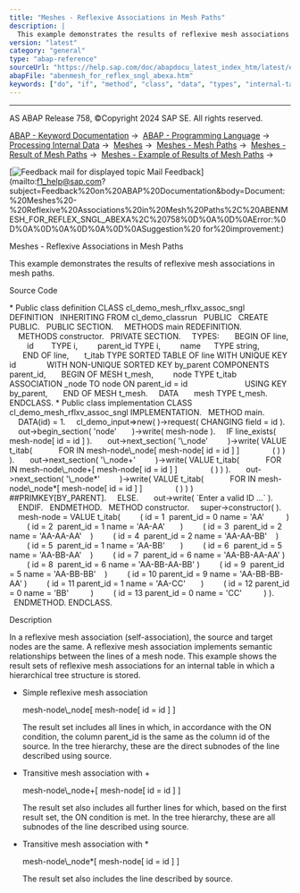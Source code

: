 ```yaml
---
title: "Meshes - Reflexive Associations in Mesh Paths"
description: |
  This example demonstrates the results of reflexive mesh associations in mesh paths. Source Code  Public class definition CLASS cl_demo_mesh_rflxv_assoc_sngl DEFINITION INHERITING FROM cl_demo_classrun PUBLIC CREATE PUBLIC. PUBLIC SECTION. METHODS main REDEFINITION. METHODS constructor. PRIV
version: "latest"
category: "general"
type: "abap-reference"
sourceUrl: "https://help.sap.com/doc/abapdocu_latest_index_htm/latest/en-US/abenmesh_for_reflex_sngl_abexa.htm"
abapFile: "abenmesh_for_reflex_sngl_abexa.htm"
keywords: ["do", "if", "method", "class", "data", "types", "internal-table", "abenmesh", "for", "reflex", "sngl", "abexa"]
---
```


* * *

AS ABAP Release 758, ©Copyright 2024 SAP SE. All rights reserved.

[ABAP - Keyword Documentation](https://help.sap.com/doc/abapdocu_latest_index_htm/latest/en-US/abenabap.htm) →  [ABAP - Programming Language](https://help.sap.com/doc/abapdocu_latest_index_htm/latest/en-US/abenabap_reference.htm) →  [Processing Internal Data](https://help.sap.com/doc/abapdocu_latest_index_htm/latest/en-US/abenabap_data_working.htm) →  [Meshes](https://help.sap.com/doc/abapdocu_latest_index_htm/latest/en-US/abenabap_meshes.htm) →  [Meshes - Mesh Paths](https://help.sap.com/doc/abapdocu_latest_index_htm/latest/en-US/abenmesh_pathes.htm) →  [Meshes - Result of Mesh Paths](https://help.sap.com/doc/abapdocu_latest_index_htm/latest/en-US/abenmesh_path_result.htm) →  [Meshes - Example of Results of Mesh Paths](https://help.sap.com/doc/abapdocu_latest_index_htm/latest/en-US/abenmesh_path_result_abexas.htm) → 

 [![](Mail.gif?object=Mail.gif "Feedback mail for displayed topic") Mail Feedback](mailto:f1_help@sap.com?subject=Feedback%20on%20ABAP%20Documentation&body=Document:%20Meshes%20-%20Reflexive%20Associations%20in%20Mesh%20Paths%2C%20ABENMESH_FOR_REFLEX_SNGL_ABEXA%2C%20758%0D%0A%0D%0AError:%0D%0A%0D%0A%0D%0A%0D%0ASuggestion%20
for%20improvement:)

Meshes - Reflexive Associations in Mesh Paths

This example demonstrates the results of reflexive mesh associations in mesh paths.

Source Code   

\* Public class definition
CLASS cl\_demo\_mesh\_rflxv\_assoc\_sngl DEFINITION
  INHERITING FROM cl\_demo\_classrun
  PUBLIC
  CREATE PUBLIC.
  PUBLIC SECTION.
    METHODS main REDEFINITION.
    METHODS constructor.
  PRIVATE SECTION.
    TYPES:
      BEGIN OF line,
        id        TYPE i,
        parent\_id TYPE i,
        name      TYPE string,
      END OF line,
      t\_itab TYPE SORTED TABLE OF line WITH UNIQUE KEY id
             WITH NON-UNIQUE SORTED KEY by\_parent COMPONENTS parent\_id,
      BEGIN OF MESH t\_mesh,
        node TYPE t\_itab
             ASSOCIATION \_node TO node ON parent\_id = id
                         USING KEY by\_parent,
      END OF MESH t\_mesh.
    DATA
      mesh TYPE t\_mesh.
ENDCLASS.
\* Public class implementation
CLASS cl\_demo\_mesh\_rflxv\_assoc\_sngl IMPLEMENTATION.
  METHOD main.
    DATA(id) = 1.
    cl\_demo\_input=>new( )->request( CHANGING field = id ).
    out->begin\_section( 'node'
      )->write( mesh-node ).
    IF line\_exists( mesh-node\[ id = id \] ).
      out->next\_section( '\\\_node'
        )->write( VALUE t\_itab(
           FOR <node> IN mesh-node\\\_node\[ mesh-node\[ id = id \] \]
              ( <node> ) ) ).
      out->next\_section( '\\\_node+'
        )->write( VALUE t\_itab(
           FOR <node> IN mesh-node\\\_node+\[ mesh-node\[ id = id \] \]
              ( <node> ) ) ).
      out->next\_section( '\\\_node\*'
        )->write( VALUE t\_itab(
           FOR <node> IN mesh-node\\\_node\*\[ mesh-node\[ id = id \] \]
              ( <node> ) ) ) ##PRIMKEY\[BY\_PARENT\].
    ELSE.
      out->write( \`Enter a valid ID ...\` ).
    ENDIF.
  ENDMETHOD.
  METHOD constructor.
    super->constructor( ).
    mesh-node = VALUE t\_itab(
        ( id = 1  parent\_id = 0 name = 'AA'          )
        ( id = 2  parent\_id = 1 name = 'AA-AA'       )
        ( id = 3  parent\_id = 2 name = 'AA-AA-AA'    )
        ( id = 4  parent\_id = 2 name = 'AA-AA-BB'    )
        ( id = 5  parent\_id = 1 name = 'AA-BB'       )
        ( id = 6  parent\_id = 5 name = 'AA-BB-AA'    )
        ( id = 7  parent\_id = 6 name = 'AA-BB-AA-AA' )
        ( id = 8  parent\_id = 6 name = 'AA-BB-AA-BB' )
        ( id = 9  parent\_id = 5 name = 'AA-BB-BB'    )
        ( id = 10 parent\_id = 9 name = 'AA-BB-BB-AA' )
        ( id = 11 parent\_id = 1 name = 'AA-CC'       )
        ( id = 12 parent\_id = 0 name = 'BB'          )
        ( id = 13 parent\_id = 0 name = 'CC'          ) ).
  ENDMETHOD.
ENDCLASS.

Description   

In a reflexive mesh association (self-association), the source and target nodes are the same. A reflexive mesh association implements semantic relationships between the lines of a mesh node. This example shows the result sets of reflexive mesh associations for an internal table in which a hierarchical tree structure is stored.

-   Simple reflexive mesh association
    
    mesh-node\\\_node\[ mesh-node\[ id = id \] \]
    
    The result set includes all lines in which, in accordance with the ON condition, the column parent\_id is the same as the column id of the source. In the tree hierarchy, these are the direct subnodes of the line described using source.
    
-   Transitive mesh association with +
    
    mesh-node\\\_node+\[ mesh-node\[ id = id \] \]
    
    The result set also includes all further lines for which, based on the first result set, the ON condition is met. In the tree hierarchy, these are all subnodes of the line described using source.
    
-   Transitive mesh association with \*
    
    mesh-node\\\_node\*\[ mesh-node\[ id = id \] \]
    
    The result set also includes the line described by source.